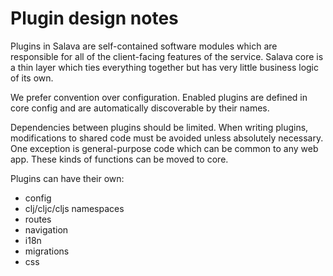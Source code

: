 Plugin design notes
===================

Plugins in Salava are self-contained software modules which are responsible
for all of the client-facing features of the service. Salava core is a thin
layer which ties everything together but has very little business logic of its
own.

We prefer convention over configuration. Enabled plugins are defined in core
config and are automatically discoverable by their names.

Dependencies between plugins should be limited. When writing plugins,
modifications to shared code must be avoided unless absolutely
necessary. One exception is general-purpose code which can be common to any
web app. These kinds of functions can be moved to core.

Plugins can have their own:

- config
- clj/cljc/cljs namespaces
- routes
- navigation
- i18n
- migrations
- css

